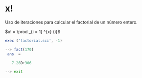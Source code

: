 # x!

Uso de iteraciones para calcular el factorial de un número entero.

$x! = \prod _{i = 1} ^{x} {i}$

```Octave
exec ('factorial.sci', -1)

--> fact(170)
 ans  =

   7.26D+306

--> exit
```
